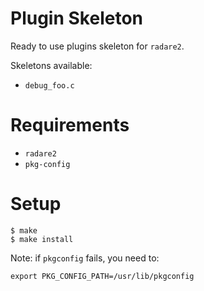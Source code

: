 # Plugin Skeleton

Ready to use plugins skeleton for `radare2`.

Skeletons available:

- `debug_foo.c`

# Requirements

- `radare2`
- `pkg-config`

# Setup

    $ make
    $ make install

Note: if `pkgconfig` fails, you need to:

    export PKG_CONFIG_PATH=/usr/lib/pkgconfig
